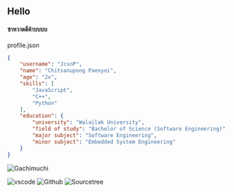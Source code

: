 ## Hello 
#### ซาหวาดดีค้าบบบบ

profile.json
```json
{
    "username": "JcsnP",
    "name": "Chitsanupong Paenyoi",
    "age": "2x",
    "skills": [
        "JavaScript",
        "C++",
        "Python"
    ],
    "education": {
        "university": "Walailak University",
        "field of study": "Bachelor of Science (Software Engineering)",
        "major subject": "Software Engineering",
        "minor subject": "Embedded System Engineering"
    }
}
```

![Gachimuchi](https://pikuco.ru/upload/test_stable/c05/c05af486a2a5e369879521bb55b1b671.jpg)

![vscode](https://img.shields.io/badge/Visual_Studio_Code-0078D4?style=for-the-badge&logo=visual%20studio%20code&logoColor=white)
![Github](https://img.shields.io/badge/GitHub-100000?style=for-the-badge&logo=github&logoColor=white)
![Sourcetree](https://img.shields.io/badge/Sourcetree-0052CC?style=for-the-badge&logo=Sourcetree&logoColor=white)